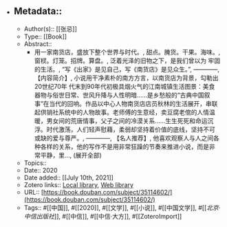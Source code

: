 - ## Metadata::
    - Author(s):: [[张忌]]
    - Type:: [[Book]]
    - Abstract::
        - 用一家南货店，盛放下整个世界与时代。, 甜点。腌货。干果。海味。, 窗棂。灯笼。招牌。算盘。, 泛着光泽的旧物之下，是我们曾以为 牢固的生活。, “写《出家》是见自己，写《南货店》是见众生。”, ————, 【内容简介】, 小说用干净素朴的南方方言，以南货店为背景，勾勒出20世纪70年 代末到90年代初极具烟火气的江南城镇生活图景：美食器物与俗世日常、世风升降与人性明暗……是乡愁般的“古典中国叙事”在当代的回响。作品以中心人物南货店店员秋林的生活展开，串联起供销社系统中的人物故事。老师傅的生意经，卖豆腐老倌的人情温暖，男女间的荒唐情事，父子之间的冷漠关系……生生死死和命运沉浮。时代激荡，人们轻声慰藉，柔弱却坚持着价值的底线，坚持不可或缺的爱与尊严。, ————, 【名人推荐】, 他喜欢观察人与人之间各种各样的关系，他的写作不是用非常狂躁的节奏来推进小说，而是非常平静，里..., (展开全部)
    - Topics:: 
    - Date:: 2020
    - Date added:: [[July 10th, 2021]]
    - Zotero links:: [Local library](zotero://select/library/items/87NUR7TC), [Web library](https://www.zotero.org/users/7147715/items/87NUR7TC)
    - URL:: [https://book.douban.com/subject/35114602/](https://book.douban.com/subject/35114602/)
    - Tags:: #[[中国]], #[[2020]], #[[文学]], #[[小说]], #[[中国文学]], #[[*北京·中信出版社*]], #[[中信]], #[[中信·大方]], #[[ZoteroImport]]
